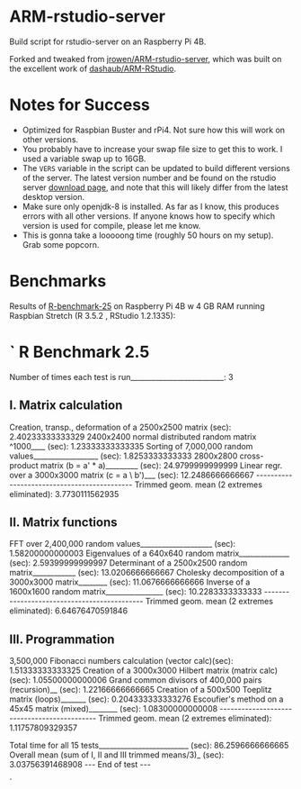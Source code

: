 # ARM-rstudio-server
Build script for rstudio-server on an Raspberry Pi 4B.

Forked and tweaked from [jrowen/ARM-rstudio-server](https://github.com/jrowen/ARM-rstudio-server), which was built on the excellent work of [dashaub/ARM-RStudio](https://github.com/dashaub/ARM-RStudio).

# Notes for Success

* Optimized for Raspbian Buster and rPi4. Not sure how this will work on other versions.
* You probably have to increase your swap file size to get this to work. I used a variable swap up to 16GB.
* The `VERS` variable in the script can be updated to build different versions of the server.  The latest version number and be found on the rstudio server [download page](https://www.rstudio.com/products/rstudio/download-server/), and note that this will likely differ from the latest desktop version.
* Make sure only openjdk-8 is installed. As far as I know, this produces errors with all other versions. If anyone knows how to specify which version is used for compile, please let me know.
* This is gonna take a looooong time (roughly 50 hours on my setup). Grab some popcorn.

# Benchmarks

Results of [R-benchmark-25](https://mac.r-project.org/benchmarks/) on Raspberry Pi 4B w 4 GB RAM running Raspbian Stretch (R 3.5.2 , RStudio 1.2.1335):

`
   R Benchmark 2.5
   ===============
Number of times each test is run__________________________:  3

   I. Matrix calculation
   ---------------------
Creation, transp., deformation of a 2500x2500 matrix (sec):  2.40233333333329 
2400x2400 normal distributed random matrix ^1000____ (sec):  1.23333333333335 
Sorting of 7,000,000 random values__________________ (sec):  1.8253333333333 
2800x2800 cross-product matrix (b = a' * a)_________ (sec):  24.9799999999999 
Linear regr. over a 3000x3000 matrix (c = a \ b')___ (sec):  12.2486666666667 
                      --------------------------------------------
                 Trimmed geom. mean (2 extremes eliminated):  3.7730111562935 

   II. Matrix functions
   --------------------
FFT over 2,400,000 random values____________________ (sec):  1.58200000000003 
Eigenvalues of a 640x640 random matrix______________ (sec):  2.59399999999997 
Determinant of a 2500x2500 random matrix____________ (sec):  13.0206666666667 
Cholesky decomposition of a 3000x3000 matrix________ (sec):  11.0676666666666 
Inverse of a 1600x1600 random matrix________________ (sec):  10.2283333333333 
                      --------------------------------------------
                Trimmed geom. mean (2 extremes eliminated):  6.64676470591846 

   III. Programmation
   ------------------
3,500,000 Fibonacci numbers calculation (vector calc)(sec):  1.51333333333325 
Creation of a 3000x3000 Hilbert matrix (matrix calc) (sec):  1.05500000000006 
Grand common divisors of 400,000 pairs (recursion)__ (sec):  1.22166666666665 
Creation of a 500x500 Toeplitz matrix (loops)_______ (sec):  0.204333333333276 
Escoufier's method on a 45x45 matrix (mixed)________ (sec):  1.08300000000008 
                      --------------------------------------------
                Trimmed geom. mean (2 extremes eliminated):  1.11757809329357 


Total time for all 15 tests_________________________ (sec):  86.2596666666665 
Overall mean (sum of I, II and III trimmed means/3)_ (sec):  3.03756391468908 
                      --- End of test ---

`

